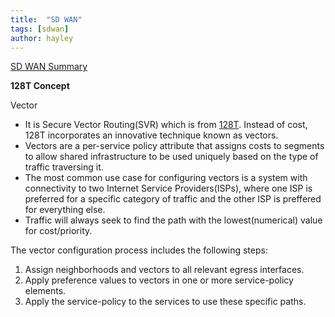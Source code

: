 ```yaml
---
title:  "SD WAN"
tags: [sdwan]
author: hayley
---
```

[SD WAN Summary](https://www.netmanias.com/ko/sd-wan-portal/netmanias-sd-wan-analysis/1171/)


**128T Concept** 

Vector 
- It is Secure Vector Routing(SVR) which is from [128T](https://www.128technology.com/product-overview/). Instead of cost, 128T incorporates an innovative technique known as vectors.
- Vectors are a per-service policy attribute that assigns costs to segments to allow shared infrastructure to be used uniquely based on the type of traffic traversing it.
- The most common use case for configuring vectors is a system with connectivity to two Internet Service Providers(ISPs), where one ISP is preferred for a specific category of traffic and the other ISP is preffered for everything else.
- Traffic will always seek to find the path with the lowest(numerical) value for cost/priority.

The vector configuration process includes the following steps:
1. Assign neighborhoods and vectors to all relevant egress interfaces.
2. Apply preference values to vectors in one or more service-policy elements.
3. Apply the service-policy to the services to use these specific paths.

